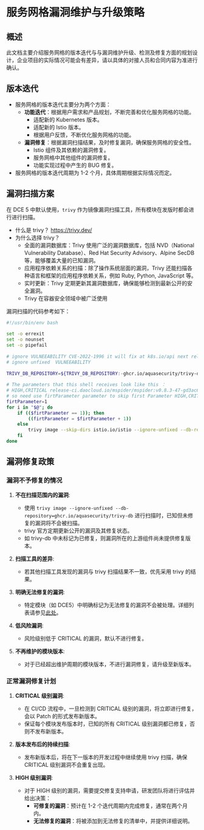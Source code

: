 # 服务网格漏洞维护与升级策略

## 概述

此文档主要介绍服务网格的版本迭代与与漏洞维护升级、检测及修复方面的规划设计，企业项目的实际情况可能会有差异，请以具体的对接人员和合同内容为准进行确认。

## 版本迭代

- 服务网格的版本迭代主要分为两个方面：
  - **功能迭代**：根据用户需求和产品规划，不断完善和优化服务网格的功能。
    - 适配新的 Kubernetes 版本。
    - 适配新的 Istio 版本。
    - 根据用户反馈，不断优化服务网格的功能。
  - **漏洞修复**：根据漏洞扫描结果，及时修复漏洞，确保服务网格的安全性。
    - Istio 组件及其依赖的漏洞修复。
    - 服务网格中其他组件的漏洞修复。
    - 功能实现过程中产生的 BUG 修复。
- 服务网格的版本迭代周期为 1-2 个月，具体周期根据实际情况而定。

## 漏洞扫描方案

在 DCE 5 中默认使用，`trivy` 作为镜像漏洞扫描工具，所有模块在发版时都会进行进行扫描。

- 什么是 trivy？ <https://trivy.dev/>
- 为什么选择 trivy？
  - 全面的漏洞数据库：Trivy 使用广泛的漏洞数据库，包括 NVD（National Vulnerability Database）、Red Hat Security Advisory、Alpine SecDB 等，能够覆盖大量的已知漏洞。
  - 应用程序依赖关系的扫描：除了操作系统层面的漏洞，Trivy 还能扫描各种语言和框架的应用程序依赖关系，例如 Ruby, Python, JavaScript 等。
  - 实时更新：Trivy 定期更新其漏洞数据库，确保能够检测到最新公开的安全漏洞。
  - Trivy 在容器安全领域中被广泛使用

漏洞扫描的代码参考如下：

```bash
#!/usr/bin/env bash
 
set -o errexit
set -o nounset
set -o pipefail
 
# ignore VULNEEABILITY CVE-2022-1996 it will fix at k8s.io/api next release
# ignore unfixed  VULNEEABILITY
 
TRIVY_DB_REPOSITORY=${TRIVY_DB_REPOSITORY:-ghcr.io/aquasecurity/trivy-db}
 
# The parameters that this shell receives look like this ：
# HIGH,CRITICAL release-ci.daocloud.io/mspider/mspider:v0.8.3-47-gd3ac6536  release-ci.daocloud.io/mspider/mspider-api-server:v0.8.3-47-gd3ac6536
# so need use firtParameter parameter to skip first Parameter HIGH,CRITICAL than trivy images
firtParameter=1
for i in "$@"; do
    if (($firtParameter == 1)); then
        ((firtParameter = $firtParameter + 1))
    else
        trivy image --skip-dirs istio.io/istio --ignore-unfixed --db-repository=${TRIVY_DB_REPOSITORY} --exit-code 1 --severity $1 $i
    fi
done
```

## 漏洞修复政策

### 漏洞不予修复的情况

1. **不在扫描范围内的漏洞**:
   - 使用 `trivy image --ignore-unfixed --db-repository=ghcr.io/aquasecurity/trivy-db` 进行扫描时，已知但未修复的漏洞将不会被扫描。
   - trivy 官方定期更新公开的漏洞及其修复状态。
   - 如 trivy-db 中未标记为已修复，则漏洞所在的上游组件尚未提供修复版本。

2. **扫描工具的差异**:
   - 若其他扫描工具发现的漏洞与 trivy 扫描结果不一致，优先采用 trivy 的结果。

3. **明确无法修复的漏洞**:
   - 特定模块（如 DCE5）中明确标记为无法修复的漏洞不会被处理。详细列表请参见[此处](https://gitlab.daocloud.cn/ndx/engineering/infrastructure/dce5-installer/-/blob/main/hack/lib/security-ignore.list)。

4. **低风险漏洞**:
   - 风险级别低于 CRITICAL 的漏洞，默认不进行修复。

5. **不再维护的模块版本**:
   - 对于已经超出维护周期的模块版本，不进行漏洞修复，请升级至新版本。

### 正常漏洞修复计划

1. **CRITICAL 级别漏洞**:
   - 在 CI/CD 流程中，一旦检测到 CRITICAL 级别的漏洞，将立即进行修复，会以 Patch 的形式发布新版本。
   - 保证每个模块发布版本时，已知的所有 CRITICAL 级别漏洞都已修复，否则不发布新版本。

2. **版本发布后的持续扫描**:
   - 发布新版本后，将在下一版本的开发过程中继续使用 trivy 扫描，确保 CRITICAL 级别漏洞不会重复出现。

3. **HIGH 级别漏洞**:
   - 对于 HIGH 级别的漏洞，需要提交修复支持申请，研发团队将进行评估并给出决策：
     - **可修复的漏洞**：预计在 1-2 个迭代周期内完成修复，通常在两个月内。
     - **无法修复的漏洞**：将被添加到无法修复的清单中，并提供详细说明。
